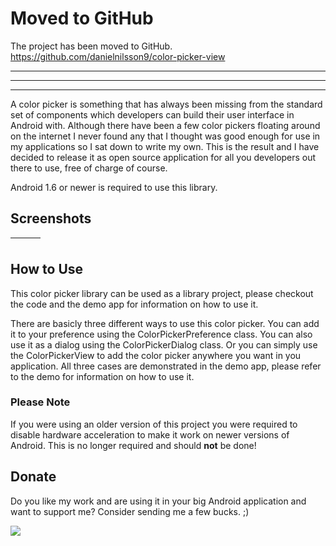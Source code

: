 # Moved to GitHub #
The project has been moved to GitHub.
https://github.com/danielnilsson9/color-picker-view



---


---


---






A color picker is something that has always been missing from the standard set of components which developers can build their user interface in Android with. Although there have been a few color pickers floating around on the internet I never found any that I thought was good enough for use in my applications so I sat down to write my own. This is the result and I have decided to release it as open source application for all you developers out there to use, free of charge of course.

Android 1.6 or newer is required to use this library.

## Screenshots ##
|![![](http://oi44.tinypic.com/6yeaz8.jpg)](https://color-picker-view.googlecode.com/files/screenshot1.png)|![![](http://oi41.tinypic.com/33c6mm8.jpg)](https://color-picker-view.googlecode.com/files/screenshot2.png)|![![](http://oi42.tinypic.com/2n8vo9g.jpg)](https://color-picker-view.googlecode.com/files/screenshot3.png)|
|:---------------------------------------------------------------------------------------------------------|:----------------------------------------------------------------------------------------------------------|:----------------------------------------------------------------------------------------------------------|

## How to Use ##
This color picker library can be used as a library project, please checkout the code and the demo app for information on how to use it.

There are basicly three different ways to use this color picker. You can add it to your preference using the ColorPickerPreference class. You can also use it as a dialog using the ColorPickerDialog class. Or you can simply use the ColorPickerView to add the color picker anywhere you want in you application. All three cases are demonstrated in the demo app, please refer to the demo for information on how to use it.



### Please Note ###
If you were using an older version of this project you were required to disable hardware acceleration to make it work on newer versions of Android. This is no longer required and should **not** be done!


## Donate ##
Do you like my work and are using it in your big Android application and want to support me? Consider sending me a few bucks. ;)

[![](https://www.paypal.com/en_US/i/btn/btn_donateCC_LG.gif)](https://www.paypal.com/cgi-bin/webscr?cmd=_donations&business=LVAYFCMQYN8F4&lc=SE&item_name=mColorPicker&currency_code=USD&bn=PP%2dDonationsBF%3abtn_donateCC_LG%2egif%3aNonHosted)